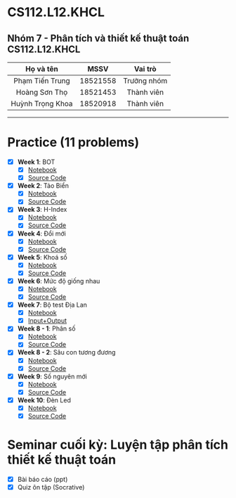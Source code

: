 # CS112.L12.KHCL
## Nhóm 7 - Phân tích và thiết kế thuật toán CS112.L12.KHCL
  |       **Họ và tên**      |       **MSSV**       |  **Vai trò**  |
  |     :------------:       |    :-------------:   |   :-----:     |
  |     Phạm Tiến Trung      |      18521558        |   Trưởng nhóm |
  |     Hoàng Sơn Thọ        |      18521453        |   Thành viên  |
  |     Huỳnh Trọng Khoa     |      18520918        |   Thành viên  |
  
---
# Practice (11 problems)
- [x] **Week 1**: BOT
  - [x] [Notebook](https://github.com/trungphamuit/CS112.L12.KHCL/blob/master/Practice/Week%201/BOT.ipynb)
  - [x] [Source Code](https://github.com/trungphamuit/CS112.L12.KHCL/blob/master/Practice/Week%201/Week1_1.py)
- [x] **Week 2**: Tảo Biển
  - [x] [Notebook](https://github.com/trungphamuit/CS112.L12.KHCL/blob/master/Practice/Week%202/T%E1%BA%A3o%20Bi%E1%BB%83n_report.ipynb)
  - [x] [Source Code](https://github.com/trungphamuit/CS112.L12.KHCL/blob/master/Practice/Week%202/Week2.py)
- [x] **Week 3**: H-Index
  - [x] [Notebook](https://github.com/trungphamuit/CS112.L12.KHCL/blob/master/Practice/Week%203/H_index.ipynb)
  - [x] [Source Code](https://github.com/trungphamuit/CS112.L12.KHCL/blob/master/Practice/Week%203/Week3.py)
- [x] **Week 4**: Đổi mới
  - [x] [Notebook](https://github.com/trungphamuit/CS112.L12.KHCL/blob/master/Practice/Week%204/DoiMoi.ipynb)
  - [x] [Source Code](https://github.com/trungphamuit/CS112.L12.KHCL/blob/master/Practice/Week%204/Week4.py)
- [x] **Week 5**: Khoá số
  - [x] [Notebook](https://github.com/trungphamuit/CS112.L12.KHCL/blob/master/Practice/Week%205/KhoaSo.ipynb)
  - [x] [Source Code](https://github.com/trungphamuit/CS112.L12.KHCL/blob/master/Practice/Week%205/Week5.py)
- [x] **Week 6**: Mức độ giống nhau
  - [x] [Notebook](https://github.com/trungphamuit/CS112.L12.KHCL/blob/master/Practice/Week%206/MucDoGiongNhau.ipynb)
  - [x] [Source Code](https://github.com/trungphamuit/CS112.L12.KHCL/blob/master/Practice/Week%206/Week6.py)
- [x] **Week 7**: Bộ test Địa Lan
  - [x] [Notebook](https://github.com/trungphamuit/CS112.L12.KHCL/blob/master/Practice/Week%207/TEST_PLAN.ipynb)
  - [x] [Input+Output](https://github.com/trungphamuit/CS112.L12.KHCL/tree/master/Practice/Week%207)
- [x] **Week 8 - 1**: Phân số
  - [x] [Notebook](https://github.com/trungphamuit/CS112.L12.KHCL/blob/master/Practice/Week%208/Fraction.ipynb)
  - [x] [Source Code](https://github.com/trungphamuit/CS112.L12.KHCL/blob/master/Practice/Week%208/Week8_1.py)
- [x] **Week 8 - 2**: Sâu con tương đương
  - [x] [Notebook](https://github.com/trungphamuit/CS112.L12.KHCL/blob/master/Practice/Week%208/Xau_con_tuong_duong.ipynb)
  - [x] [Source Code](https://github.com/trungphamuit/CS112.L12.KHCL/blob/master/Practice/Week%208/Week8_2.py)
- [x] **Week 9**: Số nguyên mới
  - [x] [Notebook](https://github.com/trungphamuit/CS112.L12.KHCL/blob/master/Practice/Week%209/SoNguyenMoi.ipynb)
  - [x] [Source Code](https://github.com/trungphamuit/CS112.L12.KHCL/blob/master/Practice/Week%209/Week9.py)
- [x] **Week 10**: Đèn Led
  - [x] [Notebook](https://github.com/trungphamuit/CS112.L12.KHCL/blob/master/Practice/Week%2010/Den_Led.ipynb)
  - [x] [Source Code](https://github.com/trungphamuit/CS112.L12.KHCL/blob/master/Practice/Week%2010/Week10.py)

# Seminar cuối kỳ: Luyện tập phân tích thiết kế thuật toán
- [x] Bài báo cáo (ppt)
- [x] Quiz ôn tập (Socrative)
